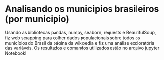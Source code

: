 # Analisando os municipios brasileiros (por municipio)
Usando as bibliotecas pandas, numpy, seaborn, requests e BeautifulSoup, fiz web scrapping para colher dados populacionais sobre todos os municípios do Brasil da página da wikipedia e fiz uma análise exploratória das variáveis. Os resultados e comandos utilizados estão no arquivo jupyter Notebook!
